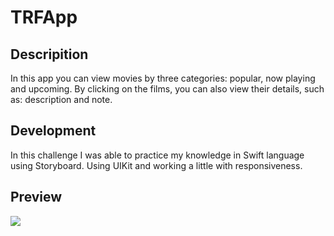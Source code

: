 # TRFApp

<h2>Descripition</h2>

In this app you can view movies by three categories: popular, now playing and upcoming. By clicking on the films, you can also view their details, such as: description and note.


<h2> Development </h2>
<p> In this challenge I was able to practice my knowledge in Swift language using Storyboard. Using UIKit and working a little with responsiveness.
</p>


<h2>Preview</h2>


<img src="https://user-images.githubusercontent.com/102704880/180059414-236e8edc-d881-494d-9e1b-48a67879cacc.gif"/>
